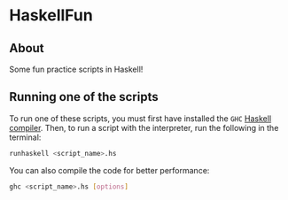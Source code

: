 # HaskellFun

## About
Some fun practice scripts in Haskell!

## Running one of the scripts
To run one of these scripts, you must first have installed the `GHC`
[Haskell compiler](https://www.haskell.org/ghc/). Then, to run a script with
the interpreter, run the following in the terminal:
```bash
runhaskell <script_name>.hs
```
You can also compile the code for better performance:
```bash
ghc <script_name>.hs [options]
```


